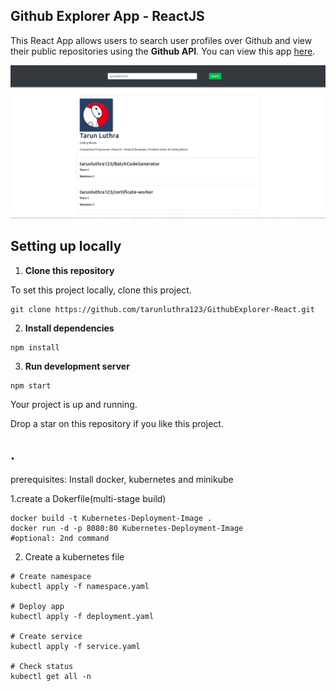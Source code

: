 ## Github Explorer App - ReactJS

This React App allows users to search user profiles over Github and view their public repositories using the **Github API**. You can view this app [here](https://tarunluthra123.github.io/GithubExplorer-React/). <br>

<img src="./github_explorer_screenshot.png">

## Setting up locally

1. **Clone this repository**

To set this project locally, clone this project.

```
git clone https://github.com/tarunluthra123/GithubExplorer-React.git
```

2. **Install dependencies**

```
npm install
```

3. **Run development server**

```
npm start
```

Your project is up and running.

Drop a star on this repository if you like this project.






.
-----------------------------------------

prerequisites: Install docker, kubernetes and minikube

1.create a Dokerfile(multi-stage build)

```
docker build -t Kubernetes-Deployment-Image .
docker run -d -p 8080:80 Kubernetes-Deployment-Image
#optional: 2nd command
```

2. Create a kubernetes file

```
# Create namespace
kubectl apply -f namespace.yaml

# Deploy app
kubectl apply -f deployment.yaml

# Create service
kubectl apply -f service.yaml

# Check status
kubectl get all -n 

```
   

